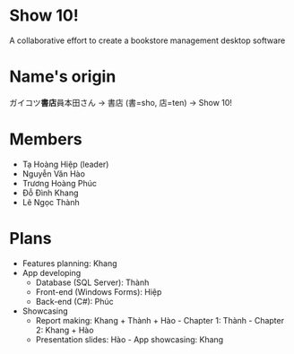 # Show 10!
A collaborative effort to create a bookstore management desktop software

# Name's origin
ガイコツ**書店**員本田さん → 書店 (書=sho, 店=ten)  → Show 10! 

# Members
- Tạ Hoàng Hiệp (leader)
- Nguyễn Văn Hào 
- Trương Hoàng Phúc
- Đỗ Đình Khang
- Lê Ngọc Thành

# Plans
- Features planning: Khang
- App developing
	- Database (SQL Server): Thành
	- Front-end (Windows Forms): Hiệp
	- Back-end (C#): Phúc
- Showcasing
	- Report making: Khang + Thành + Hào
                                - Chapter 1: Thành
                                - Chapter 2: Khang + Hào
	- Presentation slides: Hào
                - App showcasing: Khang